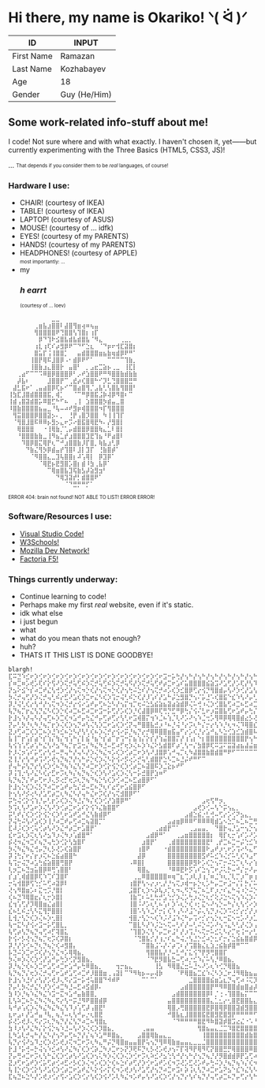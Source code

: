 # Hi there, my name is Okariko! ᐠ( ᐛ )ᐟ

| ID | INPUT |
| ----------- | ----------- |
| First Name | Ramazan |
| Last Name | Kozhabayev |
| Age | 18 |
| Gender | Guy (He/Him) |

## Some work-related info-stuff about me!
I code! Not sure where and with what exactly. I haven't chosen it, yet——but currently experimenting with the Three Basics (HTML5, CSS3, JS)! <div>
... <sub><sup>That depends if you consider them to be *real* languages, of course!</sup></sub>
### Hardware I use:
- CHAIR! (courtesy of IKEA)
- TABLE! (courtesy of IKEA)
- LAPTOP! (courtesy of ASUS)
- MOUSE! (courtesy of ... idfk)
- EYES! (courtesy of my PARENTS)
- HANDS! (courtesy of my PARENTS)
- HEADPHONES! (courtesy of APPLE)
<br> <sub><sup>most importantly: ...</sub></sup>
- my  <h3>***h earrt***</h3> <sub><sup>(courtesy of ... loev)</sup></sub>
```
⠀⠀⠀⠀⠀⠀⠀⠀⠀⠀⣀⣀⠀⠀⠀⠀⠀⠀⠀⠀⠀⠀⠀⠀⠀⠀⠀⠀⠀⠀
⠀⠀⠀⠀⠀⠀⢀⣶⣧⣰⣿⣿⠇⣼⣿⢻⣶⢴⠶⢦⣤⠀⠀⠀⠀⠀⠀⠀⠀⠀
⠀⠀⠀⠀⠀⠀⢻⣿⣿⣿⣿⠟⢙⣿⣿⢣⢹⣿⡆⢰⡏⠀⠀⠀⠀⠀⠀⠀⠀⠀
⠀⠀⠀⠀⠀⠀⠀⡿⠙⢹⠗⣪⣿⣧⣾⣧⣾⣿⣧⠈⠻⣄⠀⠀⠀⠀⢀⣀⡀⠀
⠀⠀⠀⠀⠀⠀⢰⣇⢰⢏⠎⡴⣻⡿⠟⠉⠙⠋⣑⣆⠀⠈⠙⡶⠖⢺⣏⣽⣿⡆
⠀⠀⠀⠀⠀⠀⣿⣥⡏⢨⢸⣿⣿⡁⠀⠀⣤⣾⣿⣿⣿⣶⣦⣷⢶⣾⡿⠟⠛⠁
⠀⠀⠀⠀⠀⢸⣿⡟⢿⠯⣸⣿⡿⠠⠂⣾⡿⠟⠋⠁⠀⠀⠀⠉⠉⠉⠉⢹⣷⡀
⠀⠀⠀⠀⠀⢸⣿⣷⣰⣄⣿⣿⡗⠀⣤⣿⠃⠀⡀⣠⣖⣉⣵⡦⢀⣀⠀⢸⣏⡇
⠀⠀⢀⣴⠋⠉⠉⠩⠿⣿⡿⣿⣿⣿⡿⠃⡠⠞⣱⣿⣿⠟⠛⠻⣿⣿⣷⣾⣷⣷
⠀⠀⡼⣧⠆⠀⠀⠀⠀⣸⣿⣿⡟⠉⢀⣞⡴⢎⣿⣿⠓⠊⡹⣃⢙⣿⣿⣿⣛⠛
⠀⣼⣃⣯⠖⠁⢀⣤⣴⣿⡿⢏⡦⠊⠉⣿⣴⣿⢻⡈⣠⣧⢃⢣⣿⣧⢻⣿⣿⠃
⢸⣳⣏⣸⣿⣾⣿⣿⣿⣯⡀⢾⡁⠀⠀⠈⠉⠛⡿⣿⣯⣨⡷⢼⡿⠻⣿⠆⠉⠀
⢸⣾⢠⣿⣽⣾⣿⡥⠿⣿⣋⠓⠋⠦⠀⢀⢸⠀⣱⣿⣿⣿⡳⣾⣤⣀⣿⠀⠀⠀
⠸⣿⣷⣿⣿⣿⣿⣦⣤⣀⠘⢧⠤⠴⠞⣻⡶⢾⣿⣿⣿⠲⡏⢻⣿⣿⣿⠀⠀⠀
⠀⢻⣭⣿⣿⣿⡿⣿⣿⣽⡢⠄⡀⠀⢘⡟⢠⣿⡹⣿⣿⠀⠳⢸⢸⢹⡏⠀⠀⠀
⠀⠈⢻⣿⣸⣿⠯⠿⠿⡦⣻⡢⣄⠖⡩⠔⣿⣯⣿⢿⣟⠳⠄⡜⣻⣿⡇⠀⠀⠀
⠀⠀⢿⣿⣿⣿⠀⠀⠐⢸⢿⣷⡈⢁⡤⣾⣿⣿⡿⣿⣿⢷⣄⣁⠇⣿⡇⠀⠀⠀
⠀⠀⠘⣿⣿⣿⣷⣷⣀⢸⠻⣦⣁⡞⣰⣿⣿⣿⣹⣟⢹⣦⠘⠟⣴⣿⠇⠀⠀⠀
⠀⠀⠀⠹⣿⡿⣿⣍⢿⡟⢆⠉⠚⣰⣿⣿⣷⡸⡏⣿⡀⢷⣧⣰⢃⡿⠀⠀⠀⠀
⠀⠀⠀⠀⠙⣷⣌⢻⡳⡿⣾⣤⡞⢹⣿⠇⣸⡇⣹⡏⠀⢘⣷⣿⡾⠁⠀⠀⠀⠀
⠀⠀⠀⠀⠀⠈⠻⣿⣿⣄⣀⣹⢧⣿⣿⡆⠼⢡⢿⡇⠀⡿⣹⡿⠁⠀⠀⠀⠀⠀
⠀⠀⠀⠀⠀⠀⠀⠈⢿⣟⡦⣟⣻⣿⡡⣿⡆⣾⠸⣳⢀⣧⡿⠁⠀⠀⠀⠀⠀⠀
⠀⠀⠀⠀⠀⠀⠀⠀⠀⠉⢿⣶⣿⣧⣹⢯⣷⣣⡼⣵⣻⣲⠃⠀⠀⠀⠀⠀⠀⠀
⠀⠀⠀⠀⠀⠀⠀⠀⠀⠀⠀⠙⢿⣹⣽⡞⡃⣾⣿⣿⠟⠁⠀⠀⠀⠀⠀⠀⠀⠀
⠀⠀⠀⠀⠀⠀⠀⠀⠀⠀⠀⠀⠀⠈⠙⣛⡛⠛⡋⠁⠀⠀⠀⠀⠀⠀⠀⠀⠀⠀
```
<sub><sup>ERROR 404: brain not found! NOT ABLE TO LIST! ERROR ERROR!</sup></sub>
### Software/Resources I use:
- [Visual Studio Code!](https://code.visualstudio.com)
- [W3Schools!](https://www.w3schools.com)
- [Mozilla Dev Network!](https://developer.mozilla.org)
- [Factoria F5!](https://factoriaf5.org)
### Things currently underway:
- Continue learning to code!
- Perhaps make my first *real* website, even if it's static.
- idk what else
- i just begun
- what
- what do you mean thats not enough?
- huh?
- THATS IT THIS LIST IS DONE GOODBYE!

```
blargh!
⣏⠭⣙⠱⣊⠖⡱⢊⠖⡱⢊⠖⡱⢊⠖⡱⢊⠖⡱⢊⠖⡱⢊⠖⡱⢊⠖⡱⢊⠖⡱⢊⠖⡱⢊⠖⣩⠒⡥⢓⡜⢢⠓⡜⢢⠓⡜⢢⠓⡜⢢⠓⡜⢢⠓⡜⢢⠓⡜⢢⠓⡜⢢⠓⡜⢢⠓⡜⢢⠣⣍⠲⡑⢎⠲⡑⢎⠲⡑⢎⠲⡑⢎⠲⡑⢎⠲⡑⢎⠲⡑⢎⠲⡑⢎⠲⡑⢎⠲⡑⢎⠲⡑⢎⠲⡑⢎⠲⡑⢎⠲⡑⢎⠲⡑⢎⠲⡑⢎⠲⢥
⡎⠶⣉⠶⡡⢞⡡⢏⠎⡕⢫⠜⡱⢍⡚⢥⢋⠮⡱⢍⡚⢥⢋⠮⡱⢍⡚⢥⠫⡜⡱⢍⡚⢥⢋⠞⡴⣉⠖⣡⠎⣥⣿⣿⣿⣿⣮⣵⣩⠜⣡⢋⡜⡡⢏⡜⢣⠹⡸⢡⠛⣌⢇⠫⡜⢥⠛⡌⢧⠓⣌⢣⡙⣌⢣⣽⣿⣿⣿⣮⡱⣉⢎⡱⣉⠎⡵⡙⢬⠣⡝⢪⠱⡍⢎⢣⠝⣪⠱⡹⢌⠧⡙⢎⡱⢍⢎⠣⡝⢪⠱⡙⡬⢣⠝⣪⠱⡍⢎⡓⣎
⡝⣢⠕⣪⠑⡎⠴⣉⠞⣌⢣⢚⡱⢊⡜⢢⢍⠲⡑⢎⡜⢢⢍⠲⡑⢎⡜⢢⢓⠬⣑⠎⡜⢢⢍⡚⠴⡡⢎⡱⣊⣿⡿⢋⡔⢪⡙⢻⣿⣾⡤⢣⠜⡱⢊⡜⣡⢣⠣⣍⠚⡔⢪⡱⢜⢢⡙⡜⢢⡹⢄⡣⢜⡰⣿⡟⢏⠴⡙⢿⣿⣶⡘⡴⢡⡚⠴⣉⠖⡱⣌⢣⠓⣌⠣⢎⡜⢤⢓⡱⢊⠖⣩⢒⡱⢊⡬⢓⡌⢣⣃⠳⣌⢣⠚⡤⢓⣌⠣⡜⡰
⡳⢌⡚⢤⢋⡜⡱⢌⡚⢤⢃⠮⡔⣋⠜⣡⢎⡱⣉⠖⣌⠣⢎⡱⢩⡒⢬⢃⠮⡑⢎⡜⡸⢡⠎⡜⣡⠓⡬⣑⣻⣿⡙⢢⠌⡥⣘⠡⢎⣿⣯⠑⣎⠱⢣⠜⡤⢃⡳⢌⢣⡙⢦⡑⢎⠦⡑⢎⡱⡘⢦⡑⢮⠰⣿⡏⢎⠴⡑⣊⠝⣿⣿⡔⡣⢜⡱⢌⠎⡵⣈⠆⡏⠴⣉⠖⡸⢌⠦⡱⣉⠞⡤⢣⠜⣡⢎⡱⢌⢣⢌⠳⡌⢆⢫⠔⣫⢐⢣⡱⠱
⡽⡘⢬⢃⢎⡔⢣⠚⡜⢢⢍⠲⡱⢌⡚⡔⢪⠔⣡⠞⡤⢋⠦⣑⠣⡜⢢⡍⢲⡉⢖⠬⣑⣣⣮⣵⣦⣽⣴⣵⣾⡿⢌⠥⢚⠰⢌⡱⢊⣿⣧⢋⠴⣉⠦⣋⠴⣉⠖⡩⢆⡙⢦⡙⣌⠲⣉⠖⣡⠝⣢⠙⢦⠹⢿⣿⠢⠖⡱⣈⠦⣉⣿⣿⣷⣾⣶⣿⣾⣶⣷⡞⣌⠳⡌⢎⡱⢊⠖⡱⢌⡚⡔⢣⢎⡱⢌⠲⣉⠖⣪⠱⣘⠬⣃⠞⡤⢋⠦⡱⢩
⢧⡙⢦⡉⡖⣌⢣⡙⣌⠣⢎⡱⡑⢎⠴⣉⠦⣋⠴⣉⠖⣩⠒⡥⢋⡜⡡⢎⡱⡘⢎⣼⣿⡿⠿⢏⢛⡙⣋⠛⡿⢓⡌⢪⠌⣃⠖⡰⣭⣿⣧⢋⠖⣡⠞⡤⢓⡌⢎⡱⢊⡕⢢⡱⢌⠳⣌⢚⠤⣋⠴⡩⢆⡋⠾⣿⣏⡒⣅⠲⠰⣁⠲⡐⢆⠲⢌⡒⢤⡉⠿⣿⣶⡇⠼⡘⡔⢫⠜⡱⢊⡴⣉⠶⣈⠖⣩⠒⡥⢚⠤⡓⢥⠚⡤⢋⡔⣋⠖⣡⠇
⡗⣸⢢⠱⡜⢤⠣⡜⢤⢋⠦⡱⣉⢎⠲⣡⠚⡤⢓⣌⠚⡤⢋⡴⢋⡔⢣⢃⠖⣩⢾⣿⡍⢲⠱⣈⠦⢱⡈⢇⠜⡡⠜⢢⠱⣈⢒⡡⢻⠿⡿⢿⢿⣿⣾⣔⡣⢜⠪⡔⣋⢌⢣⠜⣌⠳⡌⢎⠲⡡⢎⣱⣊⣼⣱⣽⣿⡇⣌⠲⡑⡌⡱⢘⡌⠲⡡⠜⡄⢎⢱⣼⣿⢏⠲⡩⢜⡡⢎⡱⢃⠖⣡⠚⡤⢋⡴⣉⠖⣩⠒⣍⢆⠫⡔⢫⠔⣡⢎⡱⢊
⡝⡤⢃⡳⡘⢆⠳⡘⢦⡉⡖⡱⢌⢎⡱⢢⡙⠴⢣⢌⢣⡱⣉⠖⣡⢎⡱⢊⡝⢤⠛⣿⣿⣧⣚⡰⠘⠦⡘⢬⠘⡔⡩⢆⠓⡌⡒⡔⢣⠱⡘⢆⠲⢌⠹⢿⣿⣎⡱⠜⡤⢋⠦⡙⡤⢓⡜⣌⢣⠱⣧⣾⡿⡿⢛⠏⣩⠒⠤⠓⡌⠴⡁⢇⠬⢱⢘⣢⣭⣶⣿⣿⢋⢆⡣⢕⠪⡔⢣⠜⣡⠞⣡⢋⠴⣋⠴⡡⢎⠥⣋⠴⣊⠕⣪⠑⣎⠱⣌⠲⣉
⣝⡰⢋⠴⣉⢎⡱⣉⠦⡱⣘⠱⣊⠦⣑⠣⡜⢣⢃⢎⠦⡱⢌⡚⡔⢪⠔⡭⡘⢦⡙⡔⡚⢿⠿⣿⣿⣶⣯⣤⠋⡔⡡⢎⡘⡔⣡⠚⣄⠣⣑⢊⣱⣊⣱⣾⣿⠧⣘⡱⢌⢣⢎⡱⢌⢣⠜⡤⢃⡳⠿⣿⣷⣰⣉⠜⡤⣙⣌⣓⣬⠱⡘⡌⠲⡡⢾⣿⣿⡛⢥⢊⡜⢢⢱⢊⡕⢪⡑⢎⡱⢊⡴⣉⠖⣡⢎⡱⢊⠖⣡⠞⡤⢋⡴⣉⠦⡓⣌⠳⡌
⣧⢸⠉⡖⢡⡎⣴⠑⡎⢱⡌⢳⡌⢲⢡⠓⡌⡇⣮⠘⣦⠑⡎⣴⠉⡖⢩⠒⡍⣦⢱⡌⡕⡎⡜⢱⣬⣿⣿⡍⡜⢰⢡⡆⠑⡆⣿⣿⣿⣿⣿⣿⣿⣿⣿⡟⢢⠓⣦⠑⡎⢱⠊⣴⠉⣦⠙⣴⠉⡖⡍⡎⣿⣿⣿⣿⣿⣿⣿⣿⣿⣧⣵⢨⠑⣦⢡⢫⣿⣿⡆⢣⡜⢡⡎⢲⡌⢣⡜⢡⡎⢱⢢⠑⡎⣥⠊⡔⢫⡜⣤⠓⡌⢣⠒⣥⠊⣵⠈⢳⠘
⢧⢪⢱⢡⢋⡴⢡⠓⣌⢣⠜⣢⠙⢦⡉⡖⣩⢒⡌⠳⣌⠳⣘⠤⣋⠴⡋⢖⡱⢌⠦⡱⠱⣌⠕⣣⣾⣿⠏⡴⢁⢣⠒⡌⣳⣿⡿⢏⠭⣩⠍⣭⣽⣴⣦⣼⣬⣶⣬⣷⣬⣧⣾⣤⣯⣴⣷⣤⣯⣴⣵⣼⣴⠢⣭⠩⣍⡹⡐⢦⡙⣿⣿⡌⠲⠤⣉⠌⠿⣿⣾⢌⡱⢣⠜⣢⠙⢦⠱⡩⢜⡡⢎⡱⠜⡤⢋⡕⢪⠔⣡⢎⡱⢊⢖⡡⠞⡤⢛⠤⣋
⡗⡸⢌⡲⢡⠎⡥⢋⡔⢣⢚⠤⡛⢤⠓⡜⢤⠣⡜⡱⢌⠳⣌⠲⡡⢎⡱⢊⡴⣉⠖⡱⢣⠜⣸⣿⡿⢡⠚⢤⡉⢆⠳⣼⣿⣿⣷⣿⣾⣿⠛⠟⠋⠉⠉⠉⠉⠉⠉⠉⠉⠉⠉⠉⠉⠉⠉⠉⠉⠉⠉⠉⠛⠻⠛⠻⢿⣷⣿⣶⣷⣬⣿⣿⣡⠓⡌⡜⡡⢻⣿⣧⢣⢃⠞⡤⢋⡆⢳⡑⢎⠴⢣⠜⡱⢌⡣⢜⡡⢞⡡⢎⡔⣋⠦⡱⣉⠖⣩⠒⡥
⣝⢸⡘⡔⢣⠚⡴⢩⠜⡡⢞⢢⡙⢦⡙⡜⢢⠓⡬⡑⢎⡱⢌⠣⡕⢪⠔⡫⢔⡡⡚⢥⢃⣾⣿⡟⣑⠣⣉⠦⣘⡬⠞⠛⠋⠉⠀⠀⠀⠀⠀⠀⠀⠀⠀⠀⠀⠀⠀⠀⠀⠀⠀⠀⠀⠀⠀⠀⠀⠀⠀⠀⠀⠀⠀⠀⠀⠀⠀⠈⠉⠙⠛⠿⢿⣧⠘⡤⠱⡡⣾⣿⣃⠞⡸⡐⢧⡘⢥⠚⣌⢎⡱⢊⡕⢪⠔⡣⢜⢢⡑⢎⠴⡡⢎⡱⢌⡚⢤⢋⠴
⡞⢤⠓⡬⢣⡙⡔⢣⢎⡱⢊⠦⡙⢦⠱⣌⢣⡙⠴⣉⠖⡱⢊⡕⢪⡑⢎⡱⢊⡴⣉⠦⣽⣿⠯⡱⣈⣕⡦⠞⠋⠀⠀⠀⠀⠀⠀⠀⠀⠀⠀⠀⠀⠀⠀⠀⠀⠀⠀⠀⠀⠀⠀⠀⠀⠀⠀⠀⠀⠀⠀⠀⠀⠀⠀⠀⠀⠀⠀⠀⠀⠀⠀⠀⠈⠘⠳⢬⣡⠱⢩⢿⣿⣎⠱⣉⠦⡙⢦⡙⡔⢪⠔⣋⠜⣡⢚⡱⢊⠦⡙⢬⠒⡥⢓⡜⢢⡙⢦⡉⢎
⡽⢨⢹⡐⢣⠜⣌⠣⢎⡔⣋⠖⡩⢆⠳⡌⢦⡙⢦⡑⢎⡱⢣⠜⣡⢎⡱⢌⢣⠒⡥⣚⣿⡟⣱⠶⠋⠀⠀⠀⠀⠀⠀⠀⠀⠀⠀⠀⠀⠀⠀⠀⠀⠀⠀⠀⠀⠀⠀⠀⠀⠀⠀⠀⠀⠀⠀⠀⠀⠀⠀⠀⠀⠀⠀⠀⠀⠀⠀⠀⠀⠀⠀⠀⠀⠀⠀⠀⠙⢮⡡⠾⣿⣷⢣⡑⢎⡱⢢⡑⢎⡱⢚⡌⢎⡱⢊⡴⣉⠖⣩⠒⣍⢒⠣⡜⣡⠚⣤⠙⡬
⢧⡙⢦⡙⡌⠞⡤⢋⠖⡸⢄⡫⢔⡋⢖⡩⢆⡙⢦⠙⢦⡑⢣⢎⡱⢊⠴⣉⠦⣋⣴⣿⡿⠋⠁⠀⠀⠀⠀⠀⠀⠀⠀⠀⠀⠀⠀⠀⠀⠀⠀⠀⠀⠀⠀⠀⠀⠀⠀⠀⠀⠀⠀⠀⠀⠀⠀⠀⠀⠀⠀⠀⠀⠀⠀⠀⠀⠀⠀⠀⠀⠀⠀⠀⠀⠀⠀⠀⠀⠀⠙⢦⣿⣿⡤⡙⢦⡑⢣⠜⣡⢎⡱⡘⡬⢒⡱⢢⡑⢎⠥⣋⠴⣉⠳⣘⠤⣋⠴⣉⠖
⡗⣸⢢⡑⢎⡱⢌⡣⡙⠴⣉⠖⣡⠞⡤⢓⡌⣚⠤⣋⠦⡙⢆⠎⣔⢋⠖⣡⣮⣿⡿⠋⠀⠀⠀⠀⠀⠀⠀⠀⠀⠀⠀⠀⠀⠀⠀⠀⠀⠀⠀⠀⠀⠀⠀⠀⠀⠀⠀⠀⠀⠀⠀⠀⠀⠀⠀⠀⠀⠀⠀⠀⠀⠀⠀⠀⠀⠀⠀⠀⠀⠀⠀⠀⠀⠀⠀⠀⠀⠀⠀⠈⠙⢿⣷⣍⠦⡙⢦⡙⡔⢪⠔⡱⣡⠓⣌⠣⡜⣊⠖⣡⠞⡰⣉⢆⠳⣌⠲⣡⢚
⡗⢢⢣⠜⡪⢔⠣⡜⣡⢋⡴⣉⢆⠳⣌⠣⡜⢤⠓⣌⠖⡩⢎⡜⢢⢍⣺⣿⡿⠋⠁⠀⠀⠀⠀⠀⠀⠀⠀⠀⠀⠀⠀⠀⠀⠀⠀⠀⠀⠀⠀⠀⠀⠀⠀⠀⠀⠀⠀⠀⠀⠀⠀⠀⠀⠀⠀⠀⠀⠀⠀⠀⠀⠀⠀⠀⠀⠀⠀⠀⠀⠀⠀⠀⠀⠀⠀⠀⠀⠀⠀⠀⠀⠈⠻⢿⣷⣍⠦⡱⡘⢥⢚⡱⢢⡙⢤⢋⡴⢡⠞⡤⢋⡴⡑⢎⡱⢌⠳⣄⢣
⡭⢓⢬⢊⡕⢪⢱⡘⡤⢃⡖⡡⢎⡱⢌⠳⣘⡌⠳⡌⢎⡱⢊⡜⣱⣿⡿⠛⠁⠀⠀⠀⠀⠀⠀⠀⠀⠀⠀⠀⠀⠀⠀⠀⠀⣠⢖⢫⠛⡲⡀⠀⠀⠀⠀⠀⠀⠀⠀⠀⠀⠀⠀⠀⠀⠀⠀⠀⠀⠀⠀⠀⠀⠀⠀⠀⠀⠀⠀⠀⠀⠀⠀⠀⠀⠀⠀⠀⠀⠀⠀⠀⠀⠀⠀⠀⢹⣿⣶⡡⢝⢢⠣⡜⣡⠚⣌⠖⣌⢣⠚⡔⢣⠒⡍⣆⠳⣌⠳⣌⠲
⡳⢩⢆⢣⠜⣡⠖⡱⢌⢣⠜⡱⢊⡴⣉⠖⣡⠎⡕⢪⠱⣌⣷⣿⣿⠋⠀⠀⠀⠀⠀⠀⠀⠀⠀⠀⠀⠀⠀⠀⠀⠀⠀⣠⢞⡱⢊⠤⢣⠑⡭⢢⣄⡀⠀⠀⠀⠀⠀⠀⠀⠀⠀⠀⠀⠀⠀⠀⠀⠀⠀⠀⠀⠀⠀⠀⠀⠀⠀⠀⠀⠀⠀⠀⠀⠀⠀⠀⠀⠀⠀⠀⠀⠀⠀⠀⠀⠩⣿⣧⣋⢆⠳⣘⠤⣋⠴⣉⢆⢣⡙⣌⢣⠹⡰⢌⠳⣌⠱⣌⢣
⡭⢃⠞⡌⢎⡱⢊⡕⢪⡑⢎⡱⢃⠖⣡⠞⣡⠚⣌⢣⣷⣾⡿⠋⠀⠀⠀⠀⠀⠀⠀⠀⠀⠀⠀⠀⠀⠀⠀⠀⠀⣠⣾⣑⣮⡐⣃⢚⠤⢋⡔⡡⢊⠝⣢⣄⡀⠀⠀⠀⠀⠀⠀⠀⠀⠀⠀⠀⠀⠀⠀⠀⠀⠀⠀⠀⠀⠀⣀⣀⣀⣀⣀⠀⠀⠀⠀⠀⠀⠀⠀⠀⠀⠀⠀⠀⠀⠀⠈⢿⣿⣌⠳⣌⠲⣡⠚⡔⢪⠱⣘⠤⣃⠧⡱⢊⡵⣈⠳⣌⠲
⡝⢬⢓⠬⢣⠜⣡⢎⡱⢸⡘⠴⣉⠞⡤⢋⠴⣉⢦⣽⣿⡉⠁⠀⠀⠀⠀⠀⠀⠀⠀⠀⠀⠀⠀⠀⠀⣠⣴⣶⡿⠿⠿⠋⠿⠿⠿⢿⣾⣡⠢⣑⡉⠦⣁⠦⣉⢛⡓⢲⠲⣄⣀⣀⡀⠀⠀⡀⠀⡀⠀⠀⠀⠀⢠⣶⡿⠿⠿⠉⠉⠉⠿⣿⣶⣤⡀⠀⠀⠀⠀⠀⠀⠀⠀⠀⠀⠀⠀⠀⠿⣿⣷⣈⠳⡄⢏⡜⣡⠳⣌⠲⡡⢎⡱⢃⠖⣡⠓⣌⢣
⣏⠼⡨⢎⡱⢊⢥⢊⡴⢣⠜⡱⣌⠚⡴⣉⠖⣡⣿⡟⠁⠀⠀⠀⠀⠀⠀⠀⠀⠀⠀⠀⠀⠀⢀⣴⣾⡟⠉⠁⠀⠀⢀⣠⣤⣤⡀⠀⠙⣿⡗⢤⡘⣡⠒⢢⡑⢢⡉⠦⣑⠢⠔⡢⠍⡭⢙⡩⠍⡭⠙⣍⠫⢽⣿⡏⠀⠀⠀⠀⠀⠀⠀⠀⠈⠙⢿⣶⣦⡀⠀⠀⠀⠀⠀⠀⠀⠀⠀⠀⠀⠘⣿⣶⠧⡜⢲⡘⢤⠓⣌⠣⡕⢪⠔⡫⢜⢢⡙⡤⢣
⣎⠖⣩⢆⡱⢍⢆⢣⠜⣢⠹⡰⢌⠳⡰⢡⣾⣿⠛⠁⠀⠀⠀⠀⠀⠀⠀⠀⠀⠀⠀⠀⣠⣾⡿⠛⠁⠀⠀⢀⣠⣶⣿⣿⣿⣿⣿⡆⠀⢿⡏⢆⡒⢡⠎⡡⠜⡡⠜⢢⠡⢎⡑⠦⢩⠔⢣⠰⢩⠰⢩⠄⢳⡈⢯⡁⢠⣷⣶⣶⣾⣤⡀⠀⠀⠀⠀⠈⠻⣿⣤⡀⠀⠀⠀⠀⠀⠀⠀⠀⠀⠀⠘⣻⣿⡘⡥⢚⠤⣋⡔⠳⣌⢣⢚⡱⢊⠦⡱⡘⢥
⡮⢜⠲⣌⠲⣉⠎⢦⡙⢤⢓⡱⢊⡕⢣⣳⣿⠏⠀⠀⠀⠀⠀⠀⠀⠀⠀⠀⠀⠀⠀⣰⣿⡟⠁⠀⠀⢀⣾⣿⣿⣿⣿⣿⣿⣿⣟⠃⢀⡞⣉⠦⣉⠒⡬⢑⣊⠱⢌⠣⡑⠦⡘⢬⡁⠞⣠⠋⡴⢉⢆⠹⢄⡚⠤⣇⢸⣿⣿⣿⣿⣿⣷⣆⠀⠀⠀⠀⠀⠈⠻⣿⡆⠀⠀⠀⠀⠀⠀⠀⠀⠀⠀⠩⢿⣷⣷⣩⡒⢥⢊⠵⣈⠦⢣⠜⣡⠞⣡⠙⣆
⡳⢌⠳⣌⠳⣌⢚⡤⡙⢆⡣⢜⡡⢎⣵⣿⡟⠀⠀⠀⠀⠀⠀⠀⠀⠀⠀⠀⠀⠀⢰⣿⠟⠀⠀⠀⠐⣾⣿⣿⣿⣿⣿⣿⣿⣿⠗⣠⠞⡰⢂⠖⡡⢩⠔⠣⣄⠋⡔⢣⢑⣊⠑⡆⠜⡡⢆⠓⡤⢋⠤⢋⠴⡈⡕⡨⢯⣿⣿⣿⣿⣿⣿⣿⣧⠀⠀⠀⠀⠀⠀⢹⣿⠀⠀⠀⠀⠀⠀⠀⠀⠀⠀⠀⠘⣿⣿⢿⣿⣶⣭⣒⠥⡚⢥⠚⡤⢋⠴⣉⠦
⡽⢨⢓⡌⠖⡌⡖⡰⢍⠦⣑⣮⣴⣿⣿⠓⠀⠀⠀⠀⠀⠀⠀⠀⠀⠀⠀⠀⠀⠀⣼⡿⠀⠀⠀⠀⠀⣿⣿⣿⣿⣿⣿⣿⣿⣫⠞⠥⣊⠱⢌⡊⠥⢃⢎⠱⣠⠋⡔⢃⠦⢌⡱⢌⠣⢱⡈⢎⠴⢡⢊⠥⡒⢱⡈⠕⡢⠜⣟⣿⣿⣿⣿⣿⣿⣖⠀⠀⠀⠀⠀⢸⣿⠀⠀⠀⠀⠀⠀⠀⠀⠀⠀⠀⠀⠨⣿⣧⡘⢋⠿⣿⣷⣽⣂⠏⣔⢋⠖⣡⢚
⢧⢩⡒⢬⡙⠴⣡⢓⣮⣵⣿⣿⢛⣿⡟⠀⠀⠀⠀⠀⠀⠀⠀⠀⠀⠀⠀⠀⠠⠿⣿⡇⠀⠀⠀⠀⠀⣿⣿⣿⣿⣿⡿⣻⠗⡡⢎⡑⢢⠍⡒⠬⣑⡉⢆⠣⡔⢱⣈⠣⠜⣂⠖⡨⢅⢣⢘⡂⢎⠆⣃⠖⣉⠦⡘⡱⢨⡑⢪⠹⣿⣿⣿⣿⣿⠿⠀⠀⠀⠀⠀⣸⣿⣄⡀⠀⠀⠀⠀⠀⠀⠀⠀⠀⠀⠀⠚⣿⡧⣉⠒⡤⢛⠻⣿⣿⣦⢍⡚⢤⠣
⢇⡲⣉⠦⣙⣲⣥⣿⡿⠿⢛⢡⣿⣿⠃⠀⠀⠀⠀⠀⠀⠀⠀⠀⠀⠀⠀⠀⠀⠀⢿⣿⣄⠀⠀⠀⠀⠘⠿⠿⣟⠗⡫⢡⠎⣑⢢⢉⠖⡨⢅⡓⠤⠚⡌⡒⠜⡤⠢⢍⡒⣡⢊⠱⢌⣂⠣⠜⣂⠚⢤⠚⣄⠲⠡⣅⠣⢌⡱⠘⣌⠳⣼⡛⠁⠀⠀⠀⠀⢀⣴⣿⡟⠛⠁⠀⠀⠀⠀⠀⠀⠀⠀⠀⠀⠀⠀⢻⣿⡄⡓⡰⡉⢖⡨⠽⢿⣿⡜⣢⢙
⡎⣰⢁⢾⣾⣿⡿⢏⠱⢉⠎⣹⣿⠏⠀⠀⠀⠀⠀⠀⠀⠀⠀⠀⠀⠀⠀⠀⠀⢀⣀⠿⣿⣿⣿⣿⣿⠶⢶⠉⣆⢉⡰⢇⡸⢰⡈⠶⣈⠱⢆⡈⢇⡉⡰⠉⡶⢰⠉⠶⣰⠁⡎⠱⡆⢆⡉⠶⢁⡉⠆⡇⠆⡇⠷⣀⠉⠶⡈⢱⡈⢶⡀⣹⣶⣶⣶⣰⣶⣾⣿⢿⣷⡀⠀⠀⠀⠀⠀⠀⠀⠀⠀⠀⠀⠀⠀⠈⣿⡿⢰⢁⠉⡆⢶⠱⢾⣿⡷⣀⠏
⡒⢥⢺⣿⡿⢫⢑⡊⠥⢋⠴⣽⡿⠇⠀⠀⠀⠀⠀⠀⠀⠀⠀⠀⠀⠀⠀⠀⢰⣿⡟⢣⠢⡔⡰⢂⡜⡘⢢⢍⡰⢾⠒⡦⡑⢆⡡⠓⡤⣉⠖⣨⠒⡌⡅⡓⡌⠥⣊⠵⢠⠓⠬⡱⢘⠢⢌⢣⠱⡈⢇⠜⣡⠚⢤⠡⢋⡒⣉⠖⣈⢦⠶⣭⠩⣍⢛⠻⡋⡝⡠⠎⣿⡗⠀⠀⠀⠀⠀⠀⠀⠀⠀⠀⠀⠀⠀⠀⣿⡟⡤⢋⠜⣈⠦⡑⣾⣿⢧⡘⡜
⢜⢢⠻⣿⣶⡡⠆⣍⢒⡩⡘⣿⡇⠀⠀⠀⠀⠀⠀⠀⠀⠀⠀⠀⠀⠀⠀⠀⣨⣿⡏⢆⡱⠢⡵⢧⡰⡉⢆⠲⢄⠫⡙⢥⡉⠦⣁⠏⡰⡐⠎⣄⠓⢬⠰⡑⠬⡑⣶⣾⣷⣾⣷⣷⣷⣯⣶⢈⠖⣉⠆⡚⠤⣉⠦⡙⠤⣑⠢⠚⣄⢚⡒⢫⠱⣠⠋⡴⠱⡴⢧⡑⣿⡇⠀⠀⠀⠀⠀⠀⠀⠀⠀⠀⠀⠀⠀⠀⣿⣟⡰⢡⠚⣄⣳⣼⣿⡏⢦⠱⣘
⢎⠦⣙⠹⢿⣿⣖⡌⢆⡒⡱⣿⡇⠀⠀⠀⠀⠀⠀⠀⠀⠀⠀⠀⠀⠀⠀⠀⢸⣷⢉⠆⠥⣃⢓⡚⣡⢑⡊⡱⢌⡡⢓⡰⢌⡑⢆⡊⢕⡨⣑⠢⢍⢢⠱⢌⡱⠌⡭⠩⢍⡩⢍⡩⠍⢭⠙⣌⠲⢌⢒⡉⠖⡡⢆⠱⢃⠆⠭⣑⠢⠎⣌⠱⡘⡄⡓⢤⢃⠗⡚⠥⣿⡇⠀⠀⠀⠀⠀⠀⠀⠀⠀⠀⠀⠀⠀⠀⢹⣿⡇⢣⣩⣴⣿⠿⣡⠙⢦⡙⠴
⣎⢲⢡⢋⡜⡹⢿⣿⣶⣌⣴⣿⡇⠀⠀⠀⠀⠀⠀⠀⠀⠀⠀⠀⠀⠀⠀⠀⢸⣿⠨⠜⡡⢆⢃⠦⢡⠆⡱⠡⢆⡑⢎⠰⡂⣍⠢⠜⢢⡑⠤⠓⡌⢆⢣⢊⠔⡱⢨⡑⣊⠔⡢⡑⢎⠢⢍⠤⢃⠎⢢⡉⠖⣡⢊⠱⢊⡌⣃⠦⡑⠎⢤⠃⡵⠘⢌⡒⠌⡎⢡⢃⣿⣧⠀⠀⠀⠀⠀⠀⠀⠀⠀⠀⠀⠀⠀⠀⣸⣿⣿⣿⣿⠻⡙⢦⢡⢋⠦⡙⢬
⣎⠦⣃⠮⣐⢣⠣⣍⢻⡛⣿⣿⡇⠀⠀⠀⠀⠀⠀⠀⠀⠀⠀⠀⠀⠀⠀⠀⢸⣿⠡⢣⠱⣈⠎⡒⡅⢎⠱⢠⠣⠜⣨⠑⡬⢄⢣⡙⡰⢌⡱⠩⢔⡊⡔⡊⡜⡰⢡⠒⣡⢊⠱⢌⠢⢍⡒⡌⣃⠎⢥⡘⠜⡠⢎⢡⠣⢔⠢⡒⢩⠜⢢⡉⢖⢠⠚⡌⡱⢌⡃⢾⣿⠿⠀⠀⠀⠀⠀⠀⠀⠀⠀⠀⠀⠀⠀⠀⣿⣿⢩⡑⢆⠳⣉⠦⢣⢍⠲⣉⠖
⣇⢺⡐⢣⡑⢎⡱⢌⠦⡱⢂⣿⡇⠀⠀⠀⠀⠀⠀⠀⠀⠀⠀⠀⠀⠀⠀⠀⢺⣿⡐⢣⡑⠢⢎⠱⡨⠜⣨⠱⢌⠓⡤⢩⠔⡊⡔⢢⡑⢆⠒⣍⠢⢒⡡⠜⡰⣁⠣⠚⡄⢎⡑⣊⠱⡌⠴⡘⠤⠚⡄⢎⡡⠣⠜⢢⡑⣊⠱⠌⡥⢊⠥⣘⠢⡡⠓⢬⡐⠦⣑⣾⣿⡄⠀⠀⠀⠀⠀⠀⠀⠀⠀⠀⠀⠀⠀⢶⣿⠿⣠⠙⣌⠳⡌⢎⡱⢊⠵⣡⢚
⢧⠒⣍⠣⡜⢪⠔⣩⠒⡥⢋⣿⣇⡀⠀⠀⠀⠀⠀⠀⠀⠀⠀⠀⠀⠀⠀⠀⠉⣿⣇⠣⡜⠱⡨⣑⠢⢍⠤⢃⠎⡜⠤⢃⠬⡑⠬⡡⠜⢢⠩⣄⠣⢃⡜⢌⡱⢠⢋⡱⢘⢢⠑⣌⠒⡜⡰⢡⠍⢣⠜⢢⢡⠣⣙⡐⠦⡑⣊⠱⢂⡍⠲⢄⢣⡑⢍⠢⢜⡰⣡⣿⡇⠀⠀⠀⠀⠀⠀⠀⠀⠀⠀⠀⠀⠀⢠⣼⣿⠳⣄⠛⡤⢓⡜⣌⠲⣉⠖⣡⠎
⢧⢋⡴⢣⡙⢦⡙⢤⢋⠴⡋⢽⣿⣅⠀⠀⠀⠀⠀⠀⠀⠀⠀⠀⠀⠀⠀⠀⠈⢹⣿⡱⢌⢣⠑⡤⣉⠖⣨⠃⡜⡰⢩⡘⠢⢍⡒⠥⣊⢅⠣⡔⡉⢖⢨⠒⡔⢃⢦⣱⣮⣴⣩⣤⣯⡐⡱⢊⠬⣡⠚⣄⠣⢒⡡⠜⡰⠑⡌⠥⣃⢌⠣⢎⡰⢌⢊⡱⢂⢖⣿⣿⠁⠀⠀⠀⠀⠀⠀⠀⠀⠀⠀⠀⠀⠀⣼⣿⢧⠓⣌⠳⣌⠣⡜⢤⢋⡴⣉⠦⣙
⡗⢪⠔⡣⢜⢢⡙⢦⡉⢖⡩⢎⡽⣿⡆⠀⠀⠀⠀⠀⠀⠀⠀⠀⠀⠀⠀⠀⠀⠈⢙⣿⣧⡊⡜⢰⡐⠎⣄⠓⢬⡐⢣⣘⡑⣊⠴⡑⣂⠎⡒⡌⣑⣮⣦⣿⣾⡿⠿⠿⠋⣻⡿⠏⠻⠿⠿⢿⣶⣶⣵⣢⣙⠰⢌⡊⢥⠙⣌⠲⢌⠢⢍⢢⠒⡌⠦⡑⢪⣾⡿⠇⠀⠀⠀⠀⠀⠀⠀⠀⠀⠀⠀⠀⠀⢰⣿⡿⢢⡙⢤⠓⣌⠳⡘⢆⡣⢒⠥⡚⡔
⡽⡘⡜⡱⢊⠦⡙⢆⡙⢦⡑⢎⠴⣻⣿⡄⠀⠀⠀⠀⠀⠀⠀⠀⠀⠀⠀⠀⠀⠀⠀⠉⣿⣷⣨⠡⡜⠌⡴⢉⠆⡜⢩⣿⣷⣌⣆⣱⣐⣮⣷⡾⣿⠛⠉⠉⠀⠀⠀⠀⠀⣻⡇⠀⠀⠀⠀⠀⠀⠉⠹⠛⢿⣾⣦⣘⡢⢩⠄⡓⢬⣵⣮⣦⠩⠔⢣⣩⣿⣿⠉⠀⠀⠀⠀⠀⠀⠀⠀⠀⠀⠀⠀⠀⢀⣾⣿⢃⠧⡘⡥⢋⡔⢣⡙⢦⠱⣉⠖⣱⢘
⡧⣙⠬⡱⣉⠖⡩⢎⡜⢢⡙⣌⠲⡡⢿⢿⣦⡀⠀⠀⠀⠀⠀⠀⠀⠀⠀⠀⠀⠀⠀⠀⢻⣿⣿⣧⡜⡘⠤⣃⠚⡌⣅⢪⠙⡟⡻⢛⣿⣿⡏⠀⠀⠀⠀⠀⠀⠀⠀⠀⠀⠽⠇⠀⠀⠀⠀⠀⠀⠀⠀⢀⣶⣿⠛⡿⠿⠿⠿⠿⠿⡟⢏⡍⣒⢩⣦⣿⡿⠁⠀⠀⠀⠀⠀⠀⠀⠀⠀⠀⠀⠀⠀⣰⣿⡿⢣⢍⠲⣉⠖⡩⢜⡡⢚⠤⣋⠴⣉⠦⣩
⡳⢌⠶⡱⢌⢎⡱⢊⡜⣡⠚⡤⢓⡱⢊⡝⣻⣿⣦⡀⠀⠀⠀⠀⠀⠀⠀⠀⠀⠀⠀⠀⠈⠙⣟⡻⣿⣧⣓⠤⢋⠴⡐⣊⠱⡌⠥⢣⡘⠿⣿⣦⡀⠀⠀⠀⠀⠀⠀⠀⠀⠀⠀⠀⠀⠀⠀⠀⠀⠀⢀⣾⡿⢡⠚⡰⣉⠎⡱⡉⠖⣉⢆⢲⣬⣿⡿⠋⠀⠀⠀⠀⠀⠀⠀⠀⠀⠀⠀⠀⠀⢀⣼⣿⡟⡱⢃⡎⣱⢊⡜⡱⢊⡜⣡⠓⡬⢒⠥⡚⢤
⡽⡘⢦⡑⢎⠦⡱⣉⠖⣡⢋⠴⣉⠖⣡⠚⡤⢓⠿⣿⣦⡀⠀⠀⠀⢲⡒⣦⣄⠀⠀⠀⠀⠀⢸⣣⠀⠻⢿⣿⣌⣒⠥⣘⠢⠜⡡⢆⠱⢊⡙⢿⣿⣦⠀⠀⠀⠀⠀⠀⠀⠀⠀⠀⠀⠀⠀⡀⣤⣾⡿⠟⣌⠱⢌⡱⠐⡎⢱⣈⠓⣬⣾⣾⣿⣿⠀⠀⠀⠀⠀⠀⠀⠀⠀⠀⠀⠀⠀⠀⣴⣿⣿⡋⢖⣡⠓⡜⢤⠣⡜⡡⢧⡘⠴⣉⠖⣩⠒⣍⠲
⢧⡙⢦⡙⡌⢖⡱⢌⡚⢤⢋⠖⣡⠞⣡⢋⠴⣉⠞⡸⣿⣿⣶⢀⢠⣽⡇⠉⠙⠻⢷⡦⠤⡤⢼⡷⠀⠀⠀⠈⠟⢿⣿⣦⣉⣎⠱⢌⠣⡱⣈⠖⣘⠻⢿⣷⣦⣤⣄⣀⣀⣀⣀⣤⣤⣴⣾⡿⢟⠹⣈⠖⣈⢎⠒⡌⡓⣬⣱⣦⣿⣿⠟⣑⡿⠂⠀⠀⠀⠀⠀⠀⠀⠀⠀⠀⠀⠀⢀⣶⣿⠿⢢⡙⢆⠦⡙⡜⢢⢓⠬⣑⠦⡙⡜⢤⢋⡴⣉⠦⣙
⡗⣸⢢⠱⣘⠎⡔⢣⡜⡡⢞⡸⢄⠫⡔⣩⠒⡥⢚⢥⣿⣿⠙⠺⠾⠟⠀⠀⠀⠀⠀⠉⠁⠉⠁⠀⠀⠀⠀⠀⠀⠀⣈⣿⣿⣿⣿⣮⣶⣡⣆⡙⢤⢋⠴⠨⢍⡹⢛⢟⡻⢛⡟⡻⢩⠍⡱⢌⣂⠓⡬⣜⣴⣮⣷⣼⣿⣿⡛⠛⠉⠀⢠⢾⠇⠀⠀⠀⣠⡤⣄⠀⠀⠀⠀⠀⠀⣀⣿⡿⣿⣿⠤⡙⡌⢖⡩⢜⡡⢞⡸⢄⡣⢕⡚⡌⢖⡰⢡⠞⡰
⡝⡤⢃⡳⢌⡚⣌⠣⡜⡱⢊⠴⣉⠳⣘⠤⣋⠴⣫⣾⡿⠄⠀⠀⠀⠀⠀⠀⠀⠀⠀⠀⠀⠀⠀⠀⠀⠀⠀⠀⣠⣾⣿⣿⣿⣿⣿⡟⠛⠻⠿⣿⣿⣾⣶⣿⣴⡼⠮⠶⠬⠧⠶⣥⣧⣾⣷⣶⣿⡿⠿⠿⠛⢻⣿⣿⣿⣿⣿⣦⡀⠀⡞⡼⠀⠀⣠⣞⠟⠀⠙⢿⣄⡀⠀⣠⣾⡿⠁⠀⠿⣿⣶⢩⠜⡢⢕⠪⡔⢣⠜⡢⢕⠪⣔⠩⢆⢣⢃⠞⣡
⣳⠸⡱⡘⢦⠱⣌⠳⣌⠱⣩⠒⣍⠲⣡⠚⣤⣷⣿⣿⡀⠀⠀⠀⠀⠀⠀⠀⠀⠀⠀⠀⠀⠀⠀⠀⠀⠀⣠⣾⣿⣿⣿⣿⣿⣿⡿⠇⡈⢐⠠⢹⣿⣿⣦⡍⠉⠉⠀⠀⠀⠀⠀⠉⠉⢁⣤⣿⣿⡇⠂⠤⢁⠚⣿⣿⣿⣿⣿⣿⣷⣄⠻⢷⢾⠛⠛⠁⠀⠀⠀⠀⢱⡽⠛⠛⠉⠀⠀⠀⠀⠸⣿⣗⢪⡑⢎⡱⢜⡡⣚⠱⣊⠵⣈⠧⡩⢆⠫⡜⡰
⣇⢣⠵⣉⠦⡓⣌⠳⢌⠳⣄⠫⡔⢣⠒⡭⣘⠻⠟⣿⣿⣾⡿⠀⠀⠀⠀⠀⠀⠀⠀⠀⠀⠀⠀⠀⠀⣤⣿⣿⣿⣿⣿⣿⣿⣿⣿⣄⣁⣂⡔⢂⣿⣟⣿⣿⣧⣄⣀⣀⣀⣀⣀⣠⣤⣿⣿⡿⣯⣧⣈⣐⡐⢂⢹⣿⣿⣿⣿⣿⣿⣿⡷⠀⠀⠀⠀⠀⠀⠀⠀⠀⠀⠀⠀⠀⠀⠀⠀⠀⠀⠀⠙⢻⣷⣍⢦⡑⢎⠴⣡⠓⣌⠖⣡⢎⡱⢊⠵⡘⢥
⢧⠚⡴⢡⢎⡱⢌⠳⣌⠳⣌⠳⣌⢣⠹⡰⢡⢋⡼⢠⣿⣟⠃⠀⠀⠀⠀⠀⠀⠀⠀⠀⠀⠀⠀⠀⠀⢿⣿⡠⢛⣿⣿⣿⣿⣿⣟⡿⣿⢿⡿⣿⣿⣽⣾⣻⣿⣿⣿⣿⣿⣿⣿⣿⣿⣟⣯⠿⡽⣿⢿⡿⣿⢿⡿⣿⣿⣿⣿⠿⣋⠞⣿⡇⠀⠀⠀⠀⠀⠀⠀⠀⠀⠀⠀⠀⠀⠀⠀⢸⣿⣶⣶⣶⣿⡿⡷⡘⢬⠒⡥⢋⡴⣉⠖⣌⠲⣉⠖⣩⢒
⣆⠖⣠⠆⡜⣡⠚⣤⠘⢧⡀⢦⡘⠤⢆⢣⠚⡤⡐⢆⣿⣟⠀⠀⠀⠀⠀⠀⠀⠀⠀⠀⠀⠀⠀⠀⠀⠚⣿⣧⣆⣸⣿⣿⣿⣯⣟⣿⣻⣟⣿⣻⡟⠛⠛⠛⠛⠋⠛⡙⠛⠋⠛⢋⠛⠛⡁⠄⡀⣿⣿⣻⣟⣿⣻⣯⣿⣿⣟⣄⣫⣶⡿⠃⠀⠀⠀⠀⠀⠀⠀⠀⠀⠀⠀⠀⠀⠀⢀⣼⣿⡟⢛⡹⢛⠣⣄⠻⣄⠲⡠⢆⠤⣋⠴⣀⠖⣠⠒⡄⢆
⡮⢜⡡⢞⡸⢄⠫⡔⡩⢆⡙⢦⡙⡜⣌⢣⡙⠴⣉⠦⢻⣿⣆⠀⠀⠀⠀⠀⠀⠀⠀⠀⠀⠀⠀⠀⠀⠀⠈⠙⠛⠛⠛⠛⣿⣟⠻⠷⣿⣽⡾⣿⣩⣔⣌⠐⠡⠘⠠⠐⣥⣌⣥⣆⣬⣴⣤⣆⣴⣿⣟⣷⣯⣷⠿⠻⣿⡙⠛⠛⠛⠋⠁⠀⠀⠀⠀⠀⠀⠀⠀⠀⠀⠀⠀⠀⠀⣠⣾⣿⠳⣌⠳⣌⢣⠓⣌⠳⣌⢣⠱⣊⠖⣡⠞⡤⢋⡴⣉⠞⣌
⣳⠸⡰⢣⠜⣌⠳⡌⡕⢪⡑⢦⠱⣘⠤⢣⠜⡱⢌⢎⡱⡹⣿⣦⡀⠀⠀⠀⠀⠀⠀⢀⣤⣤⠀⠀⠀⠀⠀⠀⠀⠀⠀⠀⢻⣿⣦⣤⣄⣈⣉⠹⣿⣟⣿⣿⣿⣿⣿⣿⡿⣟⣿⣻⢿⡽⣯⣟⣯⣿⣩⣭⣤⣤⣶⣷⠯⠁⠀⠀⠀⠀⠀⠀⠀⢀⣶⣿⣶⡀⠀⠀⠀⠀⢀⣤⣾⣿⠻⣡⠓⣌⠣⡜⢢⡙⢤⠓⡌⢦⢣⡑⢎⠦⡙⠴⣉⠦⡑⢎⠴
⣇⠳⣡⢇⡚⢤⠓⡜⣌⠣⡜⢢⠝⡤⢋⠦⡙⡜⡌⢦⠱⣡⠛⠿⣿⣦⡀⠀⠀⠀⣠⣿⣿⢿⣷⣤⣄⣀⠀⠀⠀⠀⠀⠀⠀⢸⣿⣿⣿⣿⣿⣿⣿⣿⣿⣾⣷⣿⣾⣷⣿⣿⣷⣿⣿⣿⣿⣿⣿⣿⣿⣿⣿⣿⣿⡿⠀⠀⠀⣀⣠⣤⣴⣶⣾⡿⠿⣉⢿⣿⣄⣠⣤⣶⣿⠿⡛⢥⠓⡴⣉⢆⠳⣌⠣⡜⣡⢋⡜⢢⠣⡜⣊⠖⡩⢖⡡⢎⡱⢎⡜
⢧⡙⡔⢪⠜⣢⠹⣐⢎⡱⢜⡡⢞⡰⢍⠲⣉⠖⡩⢆⠳⣄⠛⡬⡙⢿⣿⣶⣤⣤⣿⡟⢥⢢⡙⢻⠿⢿⣷⣶⣤⣤⣄⣀⣀⣈⣿⣿⣿⣿⣿⣿⣿⣿⣿⣿⣿⣿⣿⣿⣿⣿⣿⣿⣿⣿⣿⣿⣿⣿⣿⣿⣿⣿⣿⣿⣷⣶⣾⣿⠿⢟⡋⢧⠱⣌⠳⡌⢆⠻⠿⠿⢟⠫⡜⣡⡙⢦⡙⠴⡡⢎⡱⢌⠳⣘⠤⢣⠜⣡⠓⡜⢤⢋⡕⢪⠔⡣⢜⢢⠜
⡗⣸⠘⡥⢚⠤⡓⢬⢢⠱⣊⠴⢣⠜⣌⠳⡌⢎⡱⢊⡵⣈⠳⡰⣉⠖⡢⡝⡹⢟⠯⡙⢆⡣⢜⡡⢞⡰⢢⠍⡏⢽⠻⡟⢿⠻⢏⡝⣿⣿⣛⡛⢿⣿⣿⣿⠿⣿⠿⣿⠿⣿⠿⣿⠿⣿⣿⡿⢿⢛⣛⣿⣿⡿⣉⢖⡰⢂⡖⣌⠚⡤⡙⢆⠳⣌⠳⡘⣌⠣⡝⡸⢌⠳⣌⠱⡘⢦⡙⢦⡑⢎⡴⣉⠶⣡⠚⡥⢚⡅⢫⠜⣢⠣⡜⡡⢞⠱⣊⡜⡸
⡝⡤⢛⠴⣉⠖⡩⢆⢣⠓⣌⢎⡱⢊⡴⢣⠜⣡⢎⡱⢢⢅⠳⡱⢌⢎⡱⢌⡱⢊⠖⡩⢆⠵⣊⠜⣢⢑⢣⠚⡜⢢⠓⡜⢢⡙⢦⡘⡜⡻⣿⣾⣾⡿⡟⣡⢋⠴⣉⠦⡙⢤⢋⠴⡩⢜⢻⠿⣿⣿⠿⣟⠱⢢⡑⢎⠴⣉⠖⣌⢣⠱⣉⢎⡱⢌⢣⡱⢌⠳⣌⢱⢊⠵⣈⠧⡙⢦⡑⢦⡙⢆⠲⣡⠚⡤⢋⡴⢣⠜⡡⠞⡤⢓⠬⣑⢎⡱⢢⠜⣡
⣝⡰⢋⠖⣡⠞⡱⢊⡥⢋⡴⢊⠴⣋⠔⡣⢎⡱⢌⠲⡡⢎⡱⡑⢎⠦⣑⠎⡴⢋⡜⡱⢊⠖⣡⠞⡡⢎⠲⡩⢜⡡⣋⢜⡡⠞⡤⢓⠬⡱⡘⢦⡙⢦⠱⡌⢎⠲⡡⢎⡱⢃⢎⠲⡑⢎⡌⠳⡌⢭⠓⣌⢣⠓⡜⢬⠒⡥⢚⠤⢣⡙⡔⢪⠴⣉⠦⣑⢎⡱⢌⢆⡋⢖⡡⢎⡱⢢⡙⢦⡉⢎⡱⢢⡙⠴⣉⠖⡡⢞⡡⢋⡴⣉⠞⡰⢊⡴⢣⡙⢤
⢧⢸⡑⢎⡱⢊⡕⢣⠜⣡⢎⡱⢊⡴⣉⠖⣡⠞⣌⠣⡕⢪⠔⡍⢎⠲⡡⢞⡰⢣⠜⣡⢋⡜⢢⡙⠴⣉⠖⣩⠆⡵⢨⢆⢣⡙⠴⣉⠖⣡⠝⣢⠑⣎⠱⣌⢣⠣⡕⢪⠔⡫⢌⢣⡙⢦⣉⠳⣌⢣⡙⢤⢣⡙⡜⢢⡹⣐⠫⡜⣡⠚⣌⢣⠚⡤⢓⡌⢦⡑⢎⠦⡙⢦⡑⢎⠴⢣⠜⣢⠙⢦⡑⢣⠜⡣⠜⡬⡑⢎⡔⢫⠔⣡⠞⣡⠓⡬⢱⡘⠦
⣏⢦⣙⠦⣑⠣⡜⡡⢞⡰⢊⡔⢫⠔⣡⢎⡱⢊⡔⢣⢎⡱⢪⠜⡡⢇⠳⣌⠲⡡⠞⡤⢣⠜⣡⢎⡱⢊⡜⢢⡙⡔⢣⠎⢦⡙⡜⢤⢋⡴⣉⠦⡙⡤⢋⡔⢣⠓⡬⢃⠞⡱⢊⠵⡘⠦⣌⠳⡌⢦⡙⢆⠣⡜⣌⢣⠒⡥⢓⡜⢤⢋⡔⢣⡙⡔⢣⠜⣢⠙⣌⠖⡩⢆⡹⢌⢎⡱⢊⡔⣋⠦⡙⢦⡙⡔⢫⠔⡩⠖⣌⢣⠚⡤⢋⠴⣉⠖⣡⢎⡱⠀⠀⠀⠀⠀⠀
```
<!--
**okariko/okariko** is a ✨ _special_ ✨ repository because its `README.md` (this file) appears on your GitHub profile.

Here are some ideas to get you started:

- 🔭 I’m currently working on ...
- 🌱 I’m currently learning ...
- 👯 I’m looking to collaborate on ...
- 🤔 I’m looking for help with ...
- 💬 Ask me about ...
- 📫 How to reach me: ...
- 😄 Pronouns: ...
- ⚡ Fun fact: ...
-->
